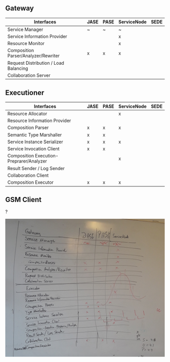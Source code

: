 ## Gateway

Interfaces | JASE | PASE | ServiceNode | SEDE
------------ | ------------- | ------------- | ------------ | ------------
Service Manager | ~ | ~ | ~
Service Information Provider | | | x
Resource Monitor | | | x
Composition Parser/Analyzer/Rewriter | x | x | x
Request Distribution / Load Balancing | | | 
Collaboration Server | | | 

## Executioner

Interfaces | JASE | PASE | ServiceNode | SEDE
------------ | ------------- | ------------- | ------------ | ------------
Resource Allocator | | | x
Resource Information Provider | | |
Composition Parser | x | x | x
Semantic Type Marshaller | x | x |
Service Instance Serializer | x | x | x
Service Invocation Client | x | x |
Composition Execution-Preprarer/Analyzer | | | x
Result Sender / Log Sender | | |
Collaboration Client | | |
Composition Executor | x | x | x

## GSM Client

?


![Image of first interface table](./first_interface_table.jpg)
